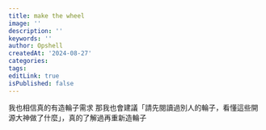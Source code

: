```yaml
---
title: make the wheel
image: ''
description: ''
keywords: ''
author: Opshell
createdAt: '2024-08-27'
categories:
tags:
editLink: true
isPublished: false
---
```

我也相信真的有造輪子需求
那我也會建議「請先閱讀過別人的輪子，看懂這些開源大神做了什麼」，真的了解過再重新造輪子
